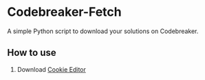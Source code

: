 # Codebreaker-Fetch
A simple Python script to download your solutions on Codebreaker.

## How to use
1. Download [Cookie Editor](https://chrome.google.com/webstore/detail/cookie-editor/hlkenndednhfkekhgcdicdfddnkalmdm?hl=en)

